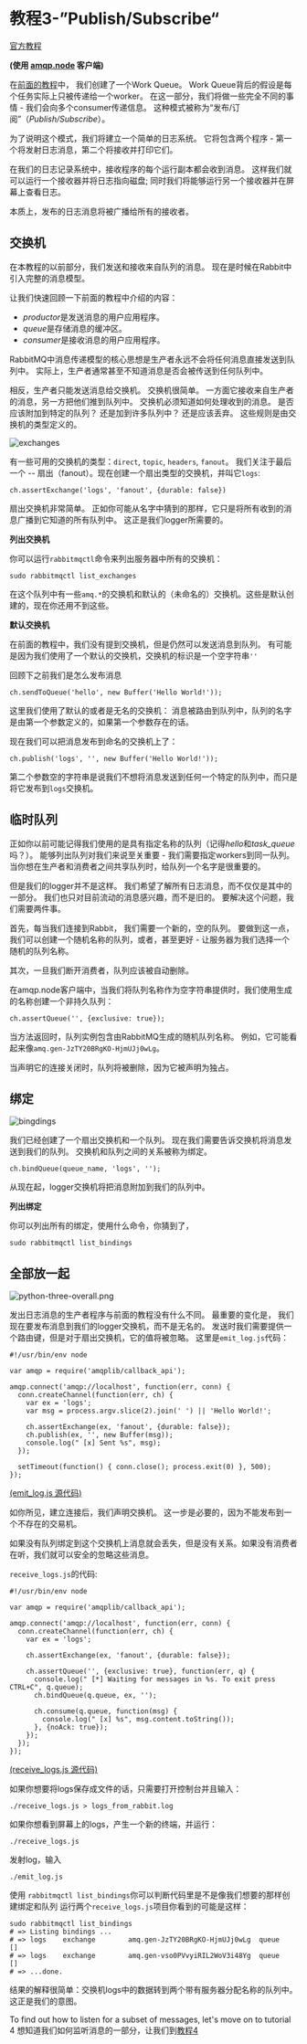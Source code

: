 # 教程3-”Publish/Subscribe“

[官方教程](http://www.rabbitmq.com/tutorials/tutorial-three-javascript.html)

**(使用 [amqp.node](http://www.squaremobius.net/amqp.node/) 客户端)**

在[前面的教程](https://github.com/OwenLittleWhite/ChineseRabbitMqTutorial/blob/master/Tutorial2.md)中，
我们创建了一个Work Queue。 Work Queue背后的假设是每个任务实际上只被传递给一个worker。
在这一部分，我们将做一些完全不同的事情 - 我们会向多个consumer传递信息。 
这种模式被称为“发布/订阅”（*Publish/Subscribe*）。

为了说明这个模式，我们将建立一个简单的日志系统。 它将包含两个程序 - 第一个将发射日志消息，第二个将接收并打印它们。

在我们的日志记录系统中，接收程序的每个运行副本都会收到消息。 
这样我们就可以运行一个接收器并将日志指向磁盘; 同时我们将能够运行另一个接收器并在屏幕上查看日志。

本质上，发布的日志消息将被广播给所有的接收者。

## 交换机

在本教程的以前部分，我们发送和接收来自队列的消息。 现在是时候在Rabbit中引入完整的消息模型。

让我们快速回顾一下前面的教程中介绍的内容：

* *productor*是发送消息的用户应用程序。
* *queue*是存储消息的缓冲区。
* *consumer*是接收消息的用户应用程序。

RabbitMQ中消息传递模型的核心思想是生产者永远不会将任何消息直接发送到队列中。 实际上，生产者通常甚至不知道消息是否会被传送到任何队列中。

相反，生产者只能发送消息给交换机。 交换机很简单。 一方面它接收来自生产者的消息，另一方把他们推到队列中。 交换机必须知道如何处理收到的消息。 
是否应该附加到特定的队列？ 还是加到许多队列中？ 还是应该丢弃。 这些规则是由交换机的类型定义的。

![exchanges](http://www.rabbitmq.com/img/tutorials/exchanges.png)


有一些可用的交换机的类型：`direct`, `topic`, `headers`, `fanout`。
我们关注于最后一个 -- 扇出（fanout）。现在创建一个扇出类型的交换机，并叫它`logs`:

```
ch.assertExchange('logs', 'fanout', {durable: false})
```

扇出交换机非常简单。 正如你可能从名字中猜到的那样，它只是将所有收到的消息广播到它知道的所有队列中。 这正是我们logger所需要的。

**列出交换机**

你可以运行`rabbitmqctl`命令来列出服务器中所有的交换机：

```
sudo rabbitmqctl list_exchanges
```

在这个队列中有一些`amq.*`的交换机和默认的（未命名的）交换机。这些是默认创建的，现在你还用不到这些。

**默认交换机**

在前面的教程中，我们没有提到交换机，但是仍然可以发送消息到队列。
有可能是因为我们使用了一个默认的交换机，交换机的标识是一个空字符串`''`

回顾下之前我们是怎么发布消息

```
ch.sendToQueue('hello', new Buffer('Hello World!'));
```

这里我们使用了默认的或者是无名的交换机：
消息被路由到队列中，队列的名字是由第一个参数定义的，如果第一个参数存在的话。

现在我们可以把消息发布到命名的交换机上了：

```
ch.publish('logs', '', new Buffer('Hello World!'));
```

第二个参数空的字符串是说我们不想将消息发送到任何一个特定的队列中，而只是将它发布到`logs`交换机。

## 临时队列

正如你以前可能记得我们使用的是具有指定名称的队列（记得*hello*和*task_queue*吗？）。 
能够列出队列对我们来说至关重要 - 我们需要指定workers到同一队列。 当你想在生产者和消费者之间共享队列时，给队列一个名字是很重要的。

但是我们的logger并不是这样。 我们希望了解所有日志消息，而不仅仅是其中的一部分。 我们也只对目前流动的消息感兴趣，而不是旧的。 
要解决这个问题，我们需要两件事。

首先，每当我们连接到Rabbit，
我们需要一个新的，空的队列。 要做到这一点，我们可以创建一个随机名称的队列，或者，甚至更好 - 让服务器为我们选择一个随机的队列名称。

其次，一旦我们断开消费者，队列应该被自动删除。

在amqp.node客户端中，当我们将队列名称作为空字符串提供时，我们使用生成的名称创建一个非持久队列：

```
ch.assertQueue('', {exclusive: true});
```

当方法返回时，队列实例包含由RabbitMQ生成的随机队列名称。 例如，它可能看起来像`amq.gen-JzTY20BRgKO-HjmUJj0wLg`。

当声明它的连接关闭时，队列将被删除，因为它被声明为独占。

## 绑定

![bingdings](http://www.rabbitmq.com/img/tutorials/bindings.png)

我们已经创建了一个扇出交换机和一个队列。 现在我们需要告诉交换机将消息发送到我们的队列。 交换机和队列之间的关系被称为绑定。

```
ch.bindQueue(queue_name, 'logs', '');
```

从现在起，logger交换机将把消息附加到我们的队列中。

**列出绑定**

你可以列出所有的绑定，使用什么命令，你猜到了，

```
sudo rabbitmqctl list_bindings
```

## 全部放一起

![python-three-overall.png](http://www.rabbitmq.com/img/tutorails/python-three-overall.png)

发出日志消息的生产者程序与前面的教程没有什么不同。 最重要的变化是，
我们现在要发布消息到我们的logger交换机，而不是无名的。 发送时我们需要提供一个路由键，但是对于扇出交换机，它的值将被忽略。 这里是`emit_log.js`代码：

```
#!/usr/bin/env node

var amqp = require('amqplib/callback_api');

amqp.connect('amqp://localhost', function(err, conn) {
  conn.createChannel(function(err, ch) {
    var ex = 'logs';
    var msg = process.argv.slice(2).join(' ') || 'Hello World!';

    ch.assertExchange(ex, 'fanout', {durable: false});
    ch.publish(ex, '', new Buffer(msg));
    console.log(" [x] Sent %s", msg);
  });

  setTimeout(function() { conn.close(); process.exit(0) }, 500);
});
```

[(emit_log.js 源代码)](https://github.com/rabbitmq/rabbitmq-tutorials/blob/master/javascript-nodejs/src/emit_log.js)

如你所见，建立连接后，我们声明交换机。 这一步是必要的，因为不能发布到一个不存在的交易机。

如果没有队列绑定到这个交换机上消息就会丢失，但是没有关系。如果没有消费者在听，我们就可以安全的忽略这些消息。

`receive_logs.js`的代码:

```
#!/usr/bin/env node

var amqp = require('amqplib/callback_api');

amqp.connect('amqp://localhost', function(err, conn) {
  conn.createChannel(function(err, ch) {
    var ex = 'logs';

    ch.assertExchange(ex, 'fanout', {durable: false});

    ch.assertQueue('', {exclusive: true}, function(err, q) {
      console.log(" [*] Waiting for messages in %s. To exit press CTRL+C", q.queue);
      ch.bindQueue(q.queue, ex, '');

      ch.consume(q.queue, function(msg) {
        console.log(" [x] %s", msg.content.toString());
      }, {noAck: true});
    });
  });
});
```
[(receive_logs.js 源代码)](https://github.com/rabbitmq/rabbitmq-tutorials/blob/master/javascript-nodejs/src/receive_logs.js)

如果你想要将logs保存成文件的话，只需要打开控制台并且输入：

```
./receive_logs.js > logs_from_rabbit.log
```

如果你想看到屏幕上的logs，产生一个新的终端，并运行：

```
./receive_logs.js
```

发射log，输入

```
./emit_log.js
```

使用 `rabbitmqctl list_bindings`你可以判断代码里是不是像我们想要的那样创建绑定和队列
运行两个`receive_logs.js`项目你看到的可能是这样：

```
sudo rabbitmqctl list_bindings
# => Listing bindings ...
# => logs    exchange        amq.gen-JzTY20BRgKO-HjmUJj0wLg  queue           []
# => logs    exchange        amq.gen-vso0PVvyiRIL2WoV3i48Yg  queue           []
# => ...done.
```

结果的解释很简单：交换机logs中的数据转到两个带有服务器分配名称的队列中。 这正是我们的意图。

To find out how to listen for a subset of messages, let's move on to tutorial 4
想知道我们如何监听消息的一部分，让我们到[教程4](https://github.com/OwenLittleWhite/ChineseRabbitMqTutorial/blob/master/Tutorial4.md)
